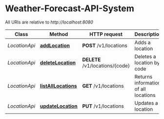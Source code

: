 # Weather-Forecast-API-System

All URIs are relative to *http://localhost:8080*

Class | Method | HTTP request | Description
------------ | ------------- | ------------- | -------------
*LocationApi* | [**addLocation**](Weather-Forecast-API-System/blob/main/WeatherApiProject/WeatherApiService/docs/LocationApi.md#addLocation) | **POST** /v1/locations | Adds a location
*LocationApi* | [**deleteLocation**](StudentApi.md#deleteStudent) | **DELETE** /v1/locations/{code} | Deletes a location by code
*LocationApi* | [**listAllLocations**](StudentApi.md#listAllStudents) | **GET** /v1/locations | Returns information of all locations
*LocationApi* | [**updateLocation**](StudentApi.md#replaceStudent) | **PUT** /v1/locations | Updates a location

